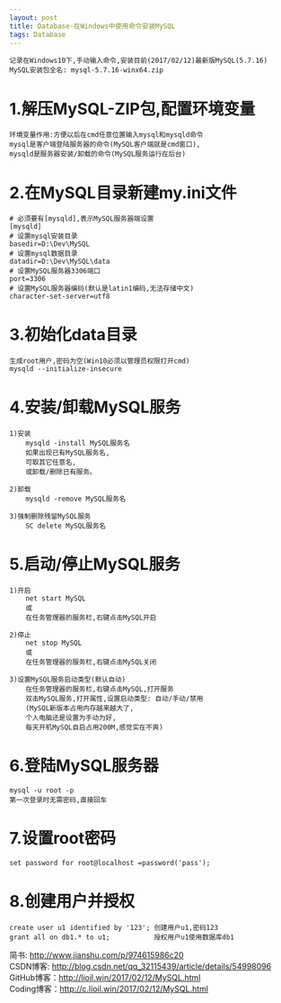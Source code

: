 ```yaml
---
layout: post
title: Database-在Windows中使用命令安装MySQL
tags: Database
---	
```

	记录在Windows10下,手动输入命令,安装目前(2017/02/12)最新版MySQL(5.7.16)
	MySQL安装包全名: mysql-5.7.16-winx64.zip
	
# 1.解压MySQL-ZIP包,配置环境变量
	环境变量作用:方便以后在cmd任意位置输入mysql和mysqld命令
	mysql是客户端登陆服务器的命令(MySQL客户端就是cmd窗口),
	mysqld是服务器安装/卸载的命令(MySQL服务运行在后台)
	
# 2.在MySQL目录新建my.ini文件
	# 必须要有[mysqld],表示MySQL服务器端设置
    [mysqld]
	# 设置mysql安装目录
	basedir=D:\Dev\MySQL	
	# 设置mysql数据目录
	datadir=D:\Dev\MySQL\data	
	# 设置MySQL服务器3306端口
	port=3306
	# 设置MySQL服务器编码(默认是latin1编码,无法存储中文)
	character-set-server=utf8
	
# 3.初始化data目录	
	生成root用户,密码为空(Win10必须以管理员权限打开cmd)	
	mysqld --initialize-insecure
	
# 4.安装/卸载MySQL服务
	1)安装
		mysqld -install MySQL服务名
		如果出现已有MySQL服务名,
		可取其它任意名,
		或卸载/删除已有服务。
		
	2)卸载	
		mysqld -remove MySQL服务名
		
	3)强制删除残留MySQL服务
		SC delete MySQL服务名
	
# 5.启动/停止MySQL服务
	1)开启
		net start MySQL
		或
		在任务管理器的服务栏,右键点击MySQL开启
		
	2)停止
		net stop MySQL
		或
		在任务管理器的服务栏,右键点击MySQL关闭
		
	3)设置MySQL服务启动类型(默认自动)
		在任务管理器的服务栏,右键点击MySQL,打开服务
		双击MySQL服务,打开属性,设置启动类型: 自动/手动/禁用
		(MySQL新版本占用内存越来越大了,
		个人电脑还是设置为手动为好,
		每天开机MySQL自启占用200M,感觉实在不爽)	
	
# 6.登陆MySQL服务器
	mysql -u root -p
	第一次登录时无需密码,直接回车
	
# 7.设置root密码
	set password for root@localhost =password('pass');

# 8.创建用户并授权
	create user u1 identified by '123'; 创建用户u1,密码123
    grant all on db1.* to u1; 			授权用户u1使用数据库db1

简书: http://www.jianshu.com/p/974615986c20  
CSDN博客: http://blog.csdn.net/qq_32115439/article/details/54998096   
GitHub博客：http://lioil.win/2017/02/12/MySQL.html   
Coding博客：http://c.lioil.win/2017/02/12/MySQL.html
